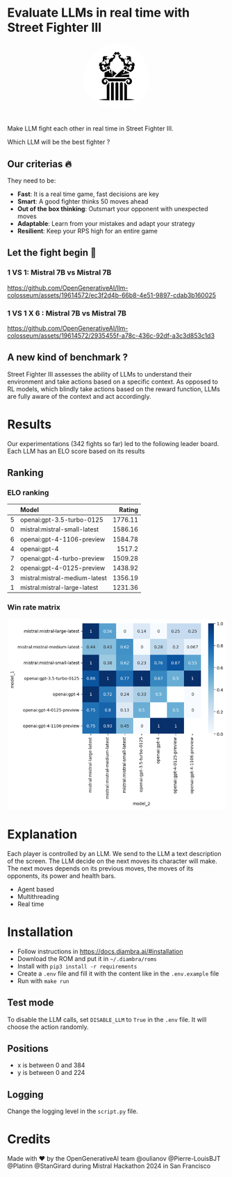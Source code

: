 # Evaluate LLMs in real time with Street Fighter III

<div align="center">
    <img src="./logo.png" alt="colosseum-logo" width="30%"  style="border-radius: 50%; padding-bottom: 20px"/>
</div>

Make LLM fight each other in real time in Street Fighter III.

Which LLM will be the best fighter ?

## Our criterias 🔥

They need to be:
- **Fast**: It is a real time game, fast decisions are key
- **Smart**: A good fighter thinks 50 moves ahead
- **Out of the box thinking**: Outsmart your opponent with unexpected moves
- **Adaptable**: Learn from your mistakes and adapt your strategy
- **Resilient**: Keep your RPS high for an entire game

## Let the fight begin 🥷

### 1 VS 1: Mistral 7B vs Mistral 7B

https://github.com/OpenGenerativeAI/llm-colosseum/assets/19614572/ec3f2d4b-66b8-4e51-9897-cdab3b160025


### 1 VS 1 X 6 : Mistral 7B vs Mistral 7B
https://github.com/OpenGenerativeAI/llm-colosseum/assets/19614572/2935455f-a78c-436c-92df-a3c3d853c1d3



## A new kind of benchmark ? 

Street Fighter III assesses the ability of LLMs to understand their environment and take actions based on a specific context.
As opposed to RL models, which blindly take actions based on the reward function, LLMs are fully aware of the context and act accordingly.

# Results 

Our experimentations (342 fights so far) led to the following leader board. 
Each LLM has an ELO score based on its results 

## Ranking

### ELO ranking

|     | Model                         |  Rating |
| --: | :---------------------------- | ------: |
|   5 | openai:gpt-3.5-turbo-0125     | 1776.11 |
|   0 | mistral:mistral-small-latest  | 1586.16 |
|   6 | openai:gpt-4-1106-preview     | 1584.78 |
|   4 | openai:gpt-4                  |  1517.2 |
|   7 | openai:gpt-4-turbo-preview    | 1509.28 |
|   2 | openai:gpt-4-0125-preview     | 1438.92 |
|   3 | mistral:mistral-medium-latest | 1356.19 |
|   1 | mistral:mistral-large-latest  | 1231.36 |

### Win rate matrix

![Win rate matrix](notebooks/win_rate_matrix.png)


# Explanation

Each player is controlled by an LLM. 
We send to the LLM a text description of the screen. The LLM decide on the next moves its character will make. The next moves depends on its previous moves, the moves of its opponents, its power and health bars. 

- Agent based
- Multithreading
- Real time

# Installation

- Follow instructions in https://docs.diambra.ai/#installation
- Download the ROM and put it in `~/.diambra/roms`
- Install with `pip3 install -r requirements`
- Create a `.env` file and fill it with the content like in the `.env.example` file
- Run with `make run`

## Test mode

To disable the LLM calls, set `DISABLE_LLM` to `True` in the `.env` file.
It will choose the action randomly.

## Positions

- x is between 0 and 384
- y is between 0 and 224

## Logging

Change the logging level in the `script.py` file.



# Credits

Made with ❤️ by the OpenGenerativeAI team @oulianov @Pierre-LouisBJT @Platinn @StanGirard during Mistral Hackathon 2024 in San Francisco
